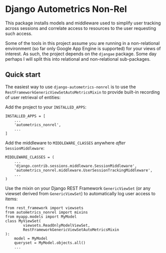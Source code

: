 # Django Autometrics Non-Rel

This package installs models and middleware used to simplify user tracking across sessions and correlate access to resources to the user requesting such access.

Some of the tools in this project assume you are running in a non-relational environment (so far only Google App Engine is supported) for your views of interest. As such, the project depends on the `djangae` package. Some day perhaps I will split this into relational and non-relational sub-packages.


## Quick start

The easiest way to use `django-autometrics-nonrel` is to use the `RestFrameworkGenericViewSetAutoMetricsMixin` to provide built-in recording of user retrieval of entities:

Add the project to your `INSTALLED_APPS`:

    INSTALLED_APPS = [
        ...
        'autometrics_nonrel',
        ...
    ]

Add the middleware to `MIDDLEWARE_CLASSES` anywhere *after* `SessionMiddleware`:

    MIDDLEWARE_CLASSES = (
        ...
        'django.contrib.sessions.middleware.SessionMiddleware',
        'autometrics_nonrel.middleware.UserSessionTrackingMiddleware',
        ...
    )

Use the mixin on your Django REST Framework `GenericViewSet` (or any viewset derived from `GenericViewSet`) to automatically log user access to items:

    from rest_framework import viewsets
    from autometrics_nonrel import mixins
    from myapp.models import MyModel
    class MyViewSet(
            viewsets.ReadOnlyModelViewSet,
            RestFrameworkGenericViewSetAutoMetricsMixin
    ):
        model = MyModel
        queryset = MyModel.objects.all()
        ...
